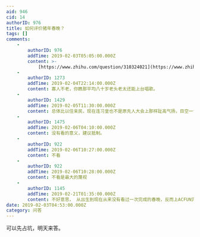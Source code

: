 ```yaml
---
aid: 946
cid: 14
authorID: 976
title: 如何评价猪年春晚？
tags: []
comments:
    -
        authorID: 976
        addTime: 2019-02-03T05:05:00.000Z
        content: >-
            [https://www.zhihu.com/question/310324021](https://www.zhihu.com/question/310324021)
    -
        authorID: 1273
        addTime: 2019-02-04T22:14:00.000Z
        content: 寡人不老，你瞧那平均八十岁老头老太还能上台唱歌。
    -
        authorID: 1429
        addTime: 2019-02-05T11:30:00.000Z
        content: 总体比以住亲民，现在连习皇也不是原先人大会上那样趾高气扬，目空一切的样子，开始走亲民路线，习青蛙也明白不能靠吸气鼓肚来跟牛比大小了
    -
        authorID: 1475
        addTime: 2019-02-06T04:10:00.000Z
        content: 没有看的意义，建议抵制。
    -
        authorID: 922
        addTime: 2019-02-06T10:27:00.000Z
        content: 不看
    -
        authorID: 922
        addTime: 2019-02-06T10:28:00.000Z
        content: 不看是最大的蔑视
    -
        authorID: 1145
        addTime: 2019-02-21T01:35:00.000Z
        content: 不好意思， 从出生到现在从来没有看过一次完成的春晚，反而上ACFUN完整看过一次美国春晚的路过。。。
date: 2019-02-03T04:53:00.000Z
category: 问答
---
```


可以先占坑，明天来答。
